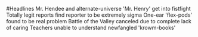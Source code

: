 #Headlines
Mr. Hendee and alternate-universe 'Mr. Henry' get into fistfight
Totally legit reports find reporter to be extremely sigma
One-ear 'flex-pods' found to be real problem
Battle of the Valley canceled due to complete lack of caring
Teachers unable to understand newfangled 'krowm-books'
